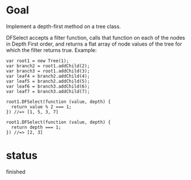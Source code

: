 # Goal

Implement a depth-first method on a tree class.

DFSelect accepts a filter function, calls that function on each of the nodes in Depth First order, and returns a flat array of node values of the tree for which the filter returns true.
Example:

```
var root1 = new Tree(1);
var branch2 = root1.addChild(2);
var branch3 = root1.addChild(3);
var leaf4 = branch2.addChild(4);
var leaf5 = branch2.addChild(5);
var leaf6 = branch3.addChild(6);
var leaf7 = branch3.addChild(7);

root1.DFSelect(function (value, depth) {
  return value % 2 === 1;
}) //=> [1, 5, 3, 7]

root1.DFSelect(function (value, depth) {
  return depth === 1;
}) //=> [2, 3]
```

# status

finished